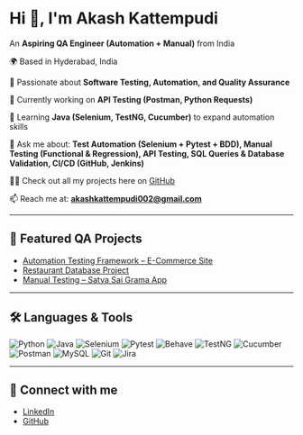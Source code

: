 # Hi 👋, **I'm Akash Kattempudi**

An **Aspiring QA Engineer (Automation + Manual)** from India

🌍 Based in Hyderabad, India

📝 Passionate about **Software Testing, Automation, and Quality Assurance**

🔭 Currently working on **API Testing (Postman, Python Requests)**

🌱 Learning **Java (Selenium, TestNG, Cucumber)** to expand automation skills

💬 Ask me about: **Test Automation (Selenium + Pytest + BDD), Manual Testing (Functional & Regression), API Testing, SQL Queries & Database Validation, CI/CD (GitHub, Jenkins)**

👨‍💻 Check out all my projects here on [GitHub](https://github.com/akashkattempudi?tab=repositories)

📫 Reach me at: **akashkattempudi002@gmail.com**

---

## 🚀 Featured QA Projects

- [Automation Testing Framework – E-Commerce Site](https://github.com/akashkattempudi/ecommerce-automation-selenium-pytest-bdd)  
- [Restaurant Database Project](https://github.com/akashkattempudi/restaurant-db-project)  
- [Manual Testing – Satya Sai Grama App](https://github.com/akashkattempudi/SSG-Mobile-Manual-Testing)  

---

## 🛠️ Languages & Tools

![Python](https://img.shields.io/badge/Python-3776AB?style=for-the-badge&logo=python&logoColor=white) 
![Java](https://img.shields.io/badge/Java-007396?style=for-the-badge&logo=java&logoColor=white) 
![Selenium](https://img.shields.io/badge/Selenium-43B02A?style=for-the-badge&logo=selenium&logoColor=white) 
![Pytest](https://img.shields.io/badge/Pytest-0A9EDC?style=for-the-badge&logo=pytest&logoColor=white) 
![Behave](https://img.shields.io/badge/BDD-Behave-red?style=for-the-badge&logo=behave&logoColor=white) 
![TestNG](https://img.shields.io/badge/TestNG-FF8C00?style=for-the-badge&logo=testng&logoColor=white) 
![Cucumber](https://img.shields.io/badge/Cucumber-23D96C?style=for-the-badge&logo=cucumber&logoColor=white) 
![Postman](https://img.shields.io/badge/Postman-FF6C37?style=for-the-badge&logo=postman&logoColor=white) 
![MySQL](https://img.shields.io/badge/MySQL-005C84?style=for-the-badge&logo=mysql&logoColor=white) 
![Git](https://img.shields.io/badge/Git-F05032?style=for-the-badge&logo=git&logoColor=white) 
![Jira](https://img.shields.io/badge/Jira-0052CC?style=for-the-badge&logo=jira&logoColor=white)


---

## 🤝 Connect with me 

- [LinkedIn](https://www.linkedin.com/in/akash-kattempudi-a01810174/)  
- [GitHub](https://github.com/akashkattempudi)
